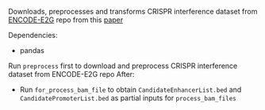 Downloads, preprocesses and transforms CRISPR interference dataset from [ENCODE-E2G](https://github.com/karbalayghareh/ENCODE-E2G) repo from this [paper](https://www.biorxiv.org/content/10.1101/2023.11.09.563812v1)

Dependencies:
  - pandas

Run `preprocess` first to download and preprocess CRISPR interference dataset from ENCODE-E2G repo
After:
  - Run `for_process_bam_file` to obtain `CandidateEnhancerList.bed` and `CandidatePromoterList.bed` as partial inputs for `process_bam_files`
